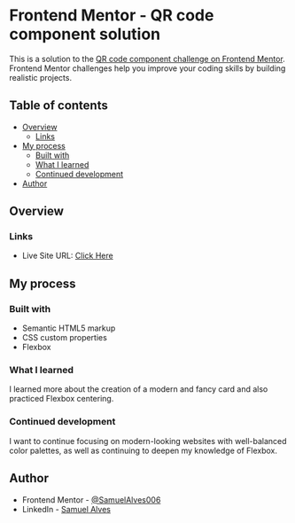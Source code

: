 # Frontend Mentor - QR code component solution

This is a solution to the [QR code component challenge on Frontend Mentor](https://www.frontendmentor.io/challenges/qr-code-component-iux_sIO_H). Frontend Mentor challenges help you improve your coding skills by building realistic projects. 

## Table of contents

- [Overview](#overview)
  - [Links](#links)
- [My process](#my-process)
  - [Built with](#built-with)
  - [What I learned](#what-i-learned)
  - [Continued development](#continued-development)
- [Author](#author)

## Overview

### Links

- Live Site URL: [Click Here](https://samuelalves006.github.io/preview-card/)

## My process

### Built with

- Semantic HTML5 markup
- CSS custom properties
- Flexbox

### What I learned

I learned more about the creation of a modern and fancy card and also practiced Flexbox centering.

### Continued development

I want to continue focusing on modern-looking websites with well-balanced color palettes, as well as continuing to deepen my knowledge of Flexbox.

## Author

- Frontend Mentor - [@SamuelAlves006](https://www.frontendmentor.io/profile/SamuelAlves006)
- LinkedIn - [Samuel Alves](https://www.linkedin.com/in/samuel-da-silva-alves-45ba0b280/)